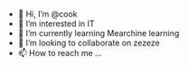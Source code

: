 - 👋 Hi, I’m @cook
- 👀 I’m interested in IT
- 🌱 I’m currently learning Mearchine learning 
- 💞️ I’m looking to collaborate on zezeze
- 📫 How to reach me ...
